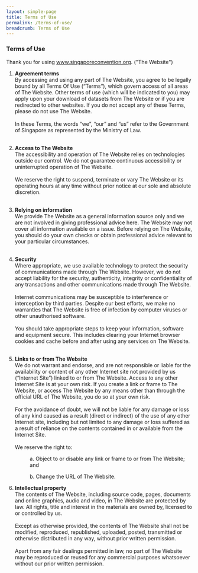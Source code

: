 ```yaml
---
layout: simple-page
title: Terms of Use
permalink: /terms-of-use/
breadcrumb: Terms of Use
---
```

### **Terms of Use**

Thank you for using www.singaporeconvention.org. ("The Website")

1. <b>Agreement terms</b><br>
By accessing and using any part of The Website, you agree to be legally bound by all Terms Of Use (“Terms”), which govern access of all areas of The Website. Other terms of use (which will be indicated to you) may apply upon your download of datasets from The Website or if you are redirected to other websites. If you do not accept any of these Terms, please do not use The Website.<br><br>In these Terms, the words “we”, “our” and “us” refer to the Government of Singapore as represented by the Ministry of Law.<br><br>

2. <b>Access to The Website</b><br>The accessibility and operation of The Website relies on technologies outside our control. We do not guarantee continuous accessibility or uninterrupted operation of The Website.<br><br>We reserve the right to suspend, terminate or vary The Website or its operating hours at any time without prior notice at our sole and absolute discretion.<br><br>

3. <b>Relying on information</b><br>We provide The Website as a general information source only and we are not involved in giving professional advice here. The Website may not cover all information available on a issue. Before relying on The Website, you should do your own checks or obtain professional advice relevant to your particular circumstances.<br><br>

4. <b>Security</b><br>Where appropriate, we use available technology to protect the security of communications made through The Website. However, we do not accept liability for the security, authenticity, integrity or confidentiality of any transactions and other communications made through The Website.<br><br>Internet communications may be susceptible to interference or interception by third parties. Despite our best efforts, we make no warranties that The Website is free of infection by computer viruses or other unauthorised software.<br><br>You should take appropriate steps to keep your information, software and equipment secure. This includes clearing your Internet browser cookies and cache before and after using any services on The Website.<br><br>

5. <b>Links to or from The Website</b><br>We do not warrant and endorse, and are not responsible or liable for the availability or content of any other Internet site not provided by us (“Internet Site”) linked to or from The Website. Access to any other Internet Site is at your own risk. If you create a link or frame to The Website, or access The Website by any means other than through the official URL of The Website, you do so at your own risk.<br><br>For the avoidance of doubt, we will not be liable for any damage or loss of any kind caused as a result (direct or indirect) of the use of any other Internet site, including but not limited to any damage or loss suffered as a result of reliance on the contents contained in or available from the Internet Site.<br><br>We reserve the right to:<p style="margin-left: 40px"> a. Object to or disable any link or frame to or from The Website; and</p><p style="margin-left: 40px"> b. Change the URL of The Website.</p>

6. <b>Intellectual property</b><br>The contents of The Website, including source code, pages, documents and online graphics, audio and video, in The Website are protected by law. All rights, title and interest in the materials are owned by, licensed to or controlled by us.<br><br>Except as otherwise provided, the contents of The Website shall not be modified, reproduced, republished, uploaded, posted, transmitted or otherwise distributed in any way, without prior written permission.<br><br>Apart from any fair dealings permitted in law, no part of The Website may be reproduced or reused for any commercial purposes whatsoever without our prior written permission.<br><br>
